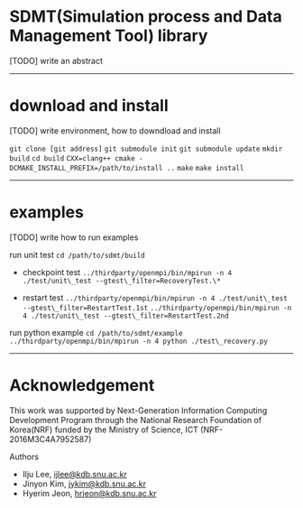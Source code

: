 SDMT(Simulation process and Data Management Tool) library
===
[TODO] write an abstract

---

download and install
===
[TODO] write environment, how to downdload and install

 `git clone [git address]`
 `git submodule init`
 `git submodule update`
 `mkdir build`
 `cd build`
 `CXX=clang++ cmake -DCMAKE_INSTALL_PREFIX=/path/to/install ..`
 `make`
 `make install`

---

examples
===
[TODO] write how to run examples

run unit test
`cd /path/to/sdmt/build`

- checkpoint test
`../thirdparty/openmpi/bin/mpirun -n 4 ./test/unit\_test --gtest\_filter=RecoveryTest.\*`

- restart test
`../thirdparty/openmpi/bin/mpirun -n 4 ./test/unit\_test --gtest\_filter=RestartTest.1st`
`../thirdparty/openmpi/bin/mpirun -n 4 ./test/unit\_test --gtest\_filter=RestartTest.2nd`

run python example
`cd /path/to/sdmt/example`
`../thirdparty/openmpi/bin/mpirun -n 4 python ./test\_recovery.py`

---

Acknowledgement
===
This work was supported by Next-Generation Information Computing Development Program through
the National Research Foundation of Korea(NRF) funded by the Ministry of Science, ICT (NRF-2016M3C4A7952587)

Authors
- Ilju Lee, ijlee@kdb.snu.ac.kr
- Jinyon Kim, jykim@kdb.snu.ac.kr
- Hyerim Jeon, hrjeon@kdb.snu.ac.kr
